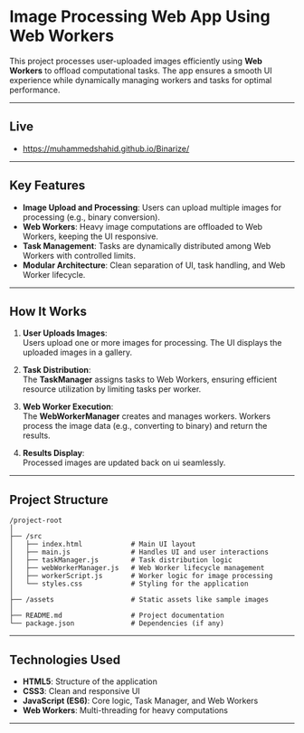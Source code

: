 # **Image Processing Web App Using Web Workers**

This project processes user-uploaded images efficiently using **Web Workers** to offload computational tasks. The app ensures a smooth UI experience while dynamically managing workers and tasks for optimal performance.

---

## **Live**
- https://muhammedshahid.github.io/Binarize/

---

## **Key Features**

- **Image Upload and Processing**: Users can upload multiple images for processing (e.g., binary conversion).  
- **Web Workers**: Heavy image computations are offloaded to Web Workers, keeping the UI responsive.  
- **Task Management**: Tasks are dynamically distributed among Web Workers with controlled limits.  
- **Modular Architecture**: Clean separation of UI, task handling, and Web Worker lifecycle.  

---

## **How It Works**

1. **User Uploads Images**:  
   Users upload one or more images for processing. The UI displays the uploaded images in a gallery.

2. **Task Distribution**:  
   The **TaskManager** assigns tasks to Web Workers, ensuring efficient resource utilization by limiting tasks per worker.

3. **Web Worker Execution**:  
   The **WebWorkerManager** creates and manages workers. Workers process the image data (e.g., converting to binary) and return the results.

4. **Results Display**:  
   Processed images are updated back on ui seamlessly.

---

## **Project Structure**

```plaintext
/project-root
│
├── /src
│   ├── index.html            # Main UI layout
│   ├── main.js               # Handles UI and user interactions
│   ├── taskManager.js        # Task distribution logic
│   ├── webWorkerManager.js   # Web Worker lifecycle management
│   ├── workerScript.js       # Worker logic for image processing
│   └── styles.css            # Styling for the application
│
├── /assets                   # Static assets like sample images
│
├── README.md                 # Project documentation
└── package.json              # Dependencies (if any)
```
---

## **Technologies Used**

- **HTML5**: Structure of the application
- **CSS3**: Clean and responsive UI
- **JavaScript (ES6)**: Core logic, Task Manager, and Web Workers
- **Web Workers**: Multi-threading for heavy computations

---
